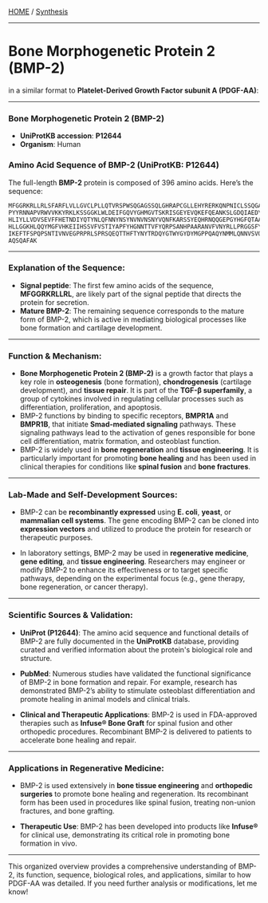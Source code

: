 [HOME](/README.md) / [Synthesis](/assets/docs/synthesis/readme.md)

---   

# Bone Morphogenetic Protein 2 (BMP-2)

in a similar format to **Platelet-Derived Growth Factor subunit A (PDGF-AA)**:

---

### **Bone Morphogenetic Protein 2 (BMP-2)**    
- **UniProtKB accession**: **P12644**    
- **Organism**: Human  

### **Amino Acid Sequence of BMP-2 (UniProtKB: P12644)**  
The full-length **BMP-2** protein is composed of 396 amino acids. Here’s the sequence:

```
MFGGRKRLLRLSFARFLVLLGVCLPLLQTVRSPWSQGAGSSQLGHRAPCGLLEHYRERKQNPNICLSSQGAGSEEEEAYTYN
PYYRNNAPVRWVVKKYRKLKSSGGKLWLDEIFGQVYGHMGVTSKRISGEYEVQKEFQEANKSLGDQIAEDYVVNSPFSASLT
HLIYLLVDVSEVFFHETNDIYQTYNLQFNNYNSYNVNVNSNYVQNFKARSSYEQHRNQQGEPGYHGFQTAARPDYYVPVVA
HLLGGKHLQQYMGFVHKEIIHSSVFVSTIYAPFYHGNNTTVFYQRPSANHPAARANVFVNYRLLPRGGSFYVYGRYGNRH
IKEFTFSPQPSNTIVNVEGPRPRLSPRSQEQTTHFTYNYTRDQYGTWYGYDYMGPPQAQYNMMLQNNVSVQSIAQSQQS
AQSQAFAK
```   

---

### **Explanation of the Sequence**:
- **Signal peptide**: The first few amino acids of the sequence, **MFGGRKRLLRL**, are likely part of the signal peptide that directs the protein for secretion.
- **Mature BMP-2**: The remaining sequence corresponds to the mature form of BMP-2, which is active in mediating biological processes like bone formation and cartilage development.

---

### **Function & Mechanism**:
- **Bone Morphogenetic Protein 2 (BMP-2)** is a growth factor that plays a key role in **osteogenesis** (bone formation), **chondrogenesis** (cartilage development), and **tissue repair**. It is part of the **TGF-β superfamily**, a group of cytokines involved in regulating cellular processes such as differentiation, proliferation, and apoptosis.
- BMP-2 functions by binding to specific receptors, **BMPR1A** and **BMPR1B**, that initiate **Smad-mediated signaling** pathways. These signaling pathways lead to the activation of genes responsible for bone cell differentiation, matrix formation, and osteoblast function.
- BMP-2 is widely used in **bone regeneration** and **tissue engineering**. It is particularly important for promoting **bone healing** and has been used in clinical therapies for conditions like **spinal fusion** and **bone fractures**.

---

### **Lab-Made and Self-Development Sources**:
- BMP-2 can be **recombinantly expressed** using **E. coli**, **yeast**, or **mammalian cell systems**. The gene encoding BMP-2 can be cloned into **expression vectors** and utilized to produce the protein for research or therapeutic purposes.
  
- In laboratory settings, BMP-2 may be used in **regenerative medicine**, **gene editing**, and **tissue engineering**. Researchers may engineer or modify BMP-2 to enhance its effectiveness or to target specific pathways, depending on the experimental focus (e.g., gene therapy, bone regeneration, or cancer therapy).

---

### **Scientific Sources & Validation**:
- **UniProt (P12644)**: The amino acid sequence and functional details of BMP-2 are fully documented in the **UniProtKB** database, providing curated and verified information about the protein's biological role and structure.
  
- **PubMed**: Numerous studies have validated the functional significance of BMP-2 in bone formation and repair. For example, research has demonstrated BMP-2’s ability to stimulate osteoblast differentiation and promote healing in animal models and clinical trials.

- **Clinical and Therapeutic Applications**: BMP-2 is used in FDA-approved therapies such as **Infuse® Bone Graft** for spinal fusion and other orthopedic procedures. Recombinant BMP-2 is delivered to patients to accelerate bone healing and repair.

---

### **Applications in Regenerative Medicine**:
- BMP-2 is used extensively in **bone tissue engineering** and **orthopedic surgeries** to promote bone healing and regeneration. Its recombinant form has been used in procedures like spinal fusion, treating non-union fractures, and bone grafting.
  
- **Therapeutic Use**: BMP-2 has been developed into products like **Infuse®** for clinical use, demonstrating its critical role in promoting bone formation in vivo.

---

This organized overview provides a comprehensive understanding of BMP-2, its function, sequence, biological roles, and applications, similar to how PDGF-AA was detailed. If you need further analysis or modifications, let me know!
